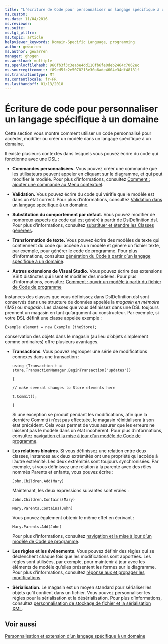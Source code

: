 ```yaml
---
title: "L’écriture de Code pour personnaliser un langage spécifique à un domaine | Documents Microsoft"
ms.custom: 
ms.date: 11/04/2016
ms.reviewer: 
ms.suite: 
ms.tgt_pltfrm: 
ms.topic: article
helpviewer_keywords: Domain-Specific Language, programming
author: gewarren
ms.author: gewarren
manager: ghogen
ms.workload: multiple
ms.openlocfilehash: 960fb3f3c3eabe4dd110fb6fe0deb2464c7062ec
ms.sourcegitcommit: f89ed5fc2e5078213e30a6ade4604e34df48181f
ms.translationtype: MT
ms.contentlocale: fr-FR
ms.lasthandoff: 01/13/2018
---
```

# <a name="writing-code-to-customise-a-domain-specific-language"></a>Écriture de code pour personnaliser un langage spécifique à un domaine
Cette section vous montre comment utiliser un code personnalisé pour accéder, modifier ou créer un modèle dans un langage spécifique à un domaine.  
  
 Il existe plusieurs contextes dans lesquels vous pouvez écrire du code qui fonctionne avec une DSL :  
  
-   **Commandes personnalisées.** Vous pouvez créer une commande que les utilisateurs peuvent appeler en cliquant sur le diagramme, et qui peut modifier le modèle. Pour plus d’informations, consultez [Comment : ajouter une commande au Menu contextuel](../modeling/how-to-add-a-command-to-the-shortcut-menu.md).  
  
-   **Validation.** Vous pouvez écrire du code qui vérifie que le modèle est dans un état correct. Pour plus d’informations, consultez [Validation dans un langage spécifique à un domaine](../modeling/validation-in-a-domain-specific-language.md).  
  
-   **Substitution du comportement par défaut.** Vous pouvez modifier de nombreux aspects du code qui est généré à partir de DslDefinition.dsl. Pour plus d’informations, consultez [substituer et étendre les Classes générées](../modeling/overriding-and-extending-the-generated-classes.md).  
  
-   **Transformation de texte.** Vous pouvez écrire des modèles de texte qui contiennent du code qui accède à un modèle et génère un fichier texte, par exemple, pour générer le code de programme. Pour plus d’informations, consultez [génération du Code à partir d’un langage spécifique à un domaine](../modeling/generating-code-from-a-domain-specific-language.md).  
  
-   **Autres extensions de Visual Studio.** Vous pouvez écrire des extensions VSIX distinctes qui lisent et modifier des modèles. Pour plus d’informations, consultez [Comment : ouvrir un modèle à partir du fichier de Code de programme](../modeling/how-to-open-a-model-from-file-in-program-code.md)  
  
 Instances des classes que vous définissez dans DslDefinition.dsl sont conservés dans une structure de données appelée la *magasin en mémoire* (IMS) ou *magasin*. Les classes que vous définissez dans une DSL toujours prennent un magasin en tant qu’argument au constructeur. Par exemple, si votre DSL définit une classe appelée exemple :  
  
 `Example element = new Example (theStore);`  
  
 conservation des objets dans le magasin (au lieu d’objets simplement comme ordinaires) offre plusieurs avantages.  
  
-   **Transactions**. Vous pouvez regrouper une série de modifications connexes dans une transaction :  
  
     `using (Transaction t = store.TransactionManager.BeginTransaction("updates"))`  
  
     `{`  
  
     `// make several changes to Store elements here`  
  
     `t.Commit();`  
  
     `}`  
  
     Si une exception se produit pendant les modifications, afin que la dernière Commit() n’est pas effectuée, le magasin réinitialisera à son état précédent. Cela vous permet de vous assurer que les erreurs ne laissent pas le modèle dans un état incohérent. Pour plus d’informations, consultez [navigation et la mise à jour d’un modèle de Code de programme](../modeling/navigating-and-updating-a-model-in-program-code.md).  
  
-   **Les relations binaires**. Si vous définissez une relation entre deux classes, instances aux deux extrémités ont une propriété qui accède à l’autre extrémité. Les deux extrémités sont toujours synchronisées. Par exemple, si vous définissez une relation à la parenté avec des rôles nommés Parents et enfants, vous pouvez écrire :  
  
     `John.Children.Add(Mary)`  
  
     Maintenant, les deux expressions suivantes sont vraies :  
  
     `John.Children.Contains(Mary)`  
  
     `Mary.Parents.Contains(John)`  
  
     Vous pouvez également obtenir le même effet en écrivant :  
  
     `Mary.Parents.Add(John)`  
  
     Pour plus d’informations, consultez [navigation et la mise à jour d’un modèle de Code de programme](../modeling/navigating-and-updating-a-model-in-program-code.md).  
  
-   **Les règles et les événements**. Vous pouvez définir des règles qui se déclenchent chaque fois que les modifications sont apportées. Les règles sont utilisées, par exemple, pour maintenir à jour avec les éléments de modèle qu’elles présentent les formes sur le diagramme. Pour plus d’informations, consultez [réponse aux et propager les modifications](../modeling/responding-to-and-propagating-changes.md).  
  
-   **Sérialisation**. Le magasin est un moyen standard pour sérialiser les objets qu’il contient dans un fichier. Vous pouvez personnaliser les règles pour la sérialisation et la désérialisation. Pour plus d’informations, consultez [personnalisation de stockage de fichier et la sérialisation XML](../modeling/customizing-file-storage-and-xml-serialization.md).  
  
## <a name="see-also"></a>Voir aussi  
 [Personnalisation et extension d’un langage spécifique à un domaine](../modeling/customizing-and-extending-a-domain-specific-language.md)